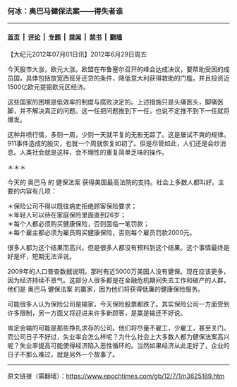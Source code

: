 ### 何冰：奥巴马健保法案——得失者谁

---

#### [首页](../../../..?n3625189) &nbsp;|&nbsp; [评论](../../../../../epoch-comment?n3625189) &nbsp;|&nbsp; [专题](../../../../../epoch-special?n3625189) &nbsp;|&nbsp; [禁闻](../../../../../epoch-news?n3625189) &nbsp;|&nbsp; [禁书](../../../../../books?n3625189) &nbsp;|&nbsp; [翻墙](https://github.com/gfw-breaker/nogfw/blob/master/README.md?n3625189)


<div class="post_content" id="artbody" itemprop="articleBody">
 <!-- article content begin -->
 <p>
  【大纪元2012年07月01日讯】2012年6月29日周五
 </p>
 <p>
  今天股市大涨，欧元大涨。欧盟在布鲁塞尔召开的峰会达成决议，要帮助受困的成员国，具体包括放宽西班牙还贷的条件，降低意大利获得救助的门槛，并且投资近1500亿欧元提振欧元区经济。
 </p>
 <p>
  这些国家的困境是低效率的制度与腐败决定的。上述措施只是头痛医头，脚痛医脚，并不解决真正的问题。这一任把问题推到下一任，也说不定推不到下一任就将爆发。
 </p>
 <p>
  这种井喷行情，多则一周，少则一天就平复的无影无踪了。这是屡试不爽的规律。911事件造成的股灾，也就一个周就恢复如初了。但是尽管如此，人们还是会炒消息。人类社会就是这样，会不理性的重复简单乏味的操作。
 </p>
 <p>
  ＊＊＊
 </p>
 <p>
  今天的
  <ok href="https://www.epochtimes.com/gb/tag/%E5%A5%A5%E5%B7%B4%E9%A9%AC.html">
   奥巴马
  </ok>
  的
  <ok href="https://www.epochtimes.com/gb/tag/%E5%81%A5%E4%BF%9D%E6%B3%95%E6%A1%88.html">
   健保法案
  </ok>
  获得美国最高法院的支持。社会上多数人都叫好。主要的内容有几项：
 </p>
 <p>
  ＊保险公司不得以既往病史拒绝顾客保险要求；
  <br/>
  ＊年轻人可以待在家庭保险里面直到26岁；
  <br/>
  ＊每个人都必须购买健康保险，否则面临一笔罚款；
  <br/>
  ＊每个雇主都必须为雇员购买健康保险，否则每个雇员罚款2000元。
 </p>
 <p>
  很多人都为这个结果而高兴。但是很多人都没有预料到这个结果。这个事情最终是好是坏，短期无法评说。
 </p>
 <p>
  2009年的人口普查数据说明，那时有近5000万美国人没有健保。现在应该更多，因为经济持续不景气。这部分人很多都是在金融危机期间失去工作和破产的人群，他们是
  <ok href="https://www.epochtimes.com/gb/tag/%E5%A5%A5%E5%B7%B4%E9%A9%AC.html">
   奥巴马
  </ok>
  <ok href="https://www.epochtimes.com/gb/tag/%E5%81%A5%E4%BF%9D%E6%B3%95%E6%A1%88.html">
   健保法案
  </ok>
  的赢家，因为他们将获得低廉的健康保险服务。
 </p>
 <p>
  可能很多人认为保险公司是输家，今天保险股票都跌了。其实保险公司一方面受到许多限制，另一方面又将迎进来许多新顾客，是赢是输还不好说。
 </p>
 <p>
  肯定会输的可能是那些挣扎求存的公司。他们将尽量不雇工，少雇工，甚至关门。而公司日子不好过，失业率会怎么样呢？为什么社会上大多数人都为健保法案高兴呢？失业率提高可能使得经济陷入恶性循环的。当然如果经济从此走好了，企业的日子不那么难过，就是另外一个故事了。
 </p>
 <!-- article content end -->
 <div id="below_article_ad">
 </div>
</div>


---

原文链接（需翻墙）：https://www.epochtimes.com/gb/12/7/1/n3625189.htm